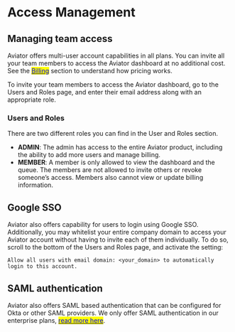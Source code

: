 # Access Management

## **Managing team access**

Aviator offers multi-user account capabilities in all plans. You can invite all your team members to access the Aviator dashboard at no additional cost. See the [<mark style="color:blue;">Billing</mark>](faqs/billing.md) section to understand how pricing works.

To invite your team members to access the Aviator dashboard, go to the Users and Roles page, and enter their email address along with an appropriate role.

### **Users and Roles**

There are two different roles you can find in the User and Roles section.

* **ADMIN**: The admin has access to the entire Aviator product, including the ability to add more users and manage billing.
* **MEMBER**: A member is only allowed to view the dashboard and the queue. The members are not allowed to invite others or revoke someone’s access. Members also cannot view or update billing information.

## **Google SSO**

Aviator also offers capability for users to login using Google SSO. Additionally, you may whitelist your entire company domain to access your Aviator account without having to invite each of them individually. To do so, scroll to the bottom of the Users and Roles page, and activate the setting:

`Allow all users with email domain: <your_domain> to automatically login to this account.`

## **SAML authentication**

Aviator also offers SAML based authentication that can be configured for Okta or other SAML providers. We only offer SAML authentication in our enterprise plans, [<mark style="color:blue;">read more here</mark>](../mergequeue/how-to-guides/saml-configuration/).
